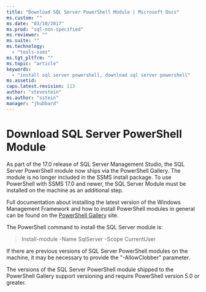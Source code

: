 ```yaml
---
title: "Download SQL Server PowerShell Module | Microsoft Docs"
ms.custom: ""
ms.date: "03/10/2017"
ms.prod: "sql-non-specified"
ms.reviewer: ""
ms.suite: ""
ms.technology: 
  - "tools-ssms"
ms.tgt_pltfrm: ""
ms.topic: "article"
keywords: 
  - "install sql server powershell, download sql server powershell"
ms.assetid: 
caps.latest.revision: 113
author: "stevestein"
ms.author: "sstein"
manager: "jhubbard"
---
```

# Download SQL Server PowerShell Module
As part of the 17.0 release of SQL Server Management Studio, the SQL Server PowerShell module now ships via the PowerShell Gallery.  The module is no longer included in the SSMS install package. To use PowerShell with SSMS 17.0 and newer, the SQL Server Module must be installed on the machine as an additional step.

Full documentation about installing the latest version of the Windows Management Framework and how to install PowerShell modules in general can be found on the [PowerShell Gallery](https://www.powershellgallery.com/) site.

The PowerShell command to install the SQL Server module is:

> Install-module -Name SqlServer -Scope CurrentUser

If there are previous versions of SQL Server PowerShell modules on the machine, it may be necessary to provide the "-AllowClobber" parameter.  

The versions of the SQL Server PowerShell module shipped to the PowerShell Gallery support versioning and require PowerShell version 5.0 or greater.
